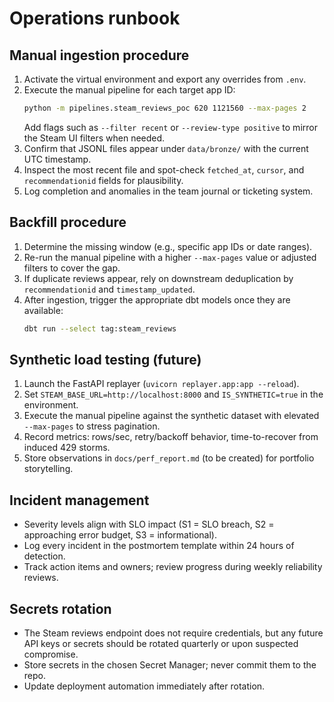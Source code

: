 # Operations runbook

## Manual ingestion procedure

1. Activate the virtual environment and export any overrides from `.env`.
2. Execute the manual pipeline for each target app ID:
   ```bash
   python -m pipelines.steam_reviews_poc 620 1121560 --max-pages 2
   ```
   Add flags such as `--filter recent` or `--review-type positive` to mirror
   the Steam UI filters when needed.
3. Confirm that JSONL files appear under `data/bronze/` with the current UTC
   timestamp.
4. Inspect the most recent file and spot-check `fetched_at`, `cursor`, and
   `recommendationid` fields for plausibility.
5. Log completion and anomalies in the team journal or ticketing system.

## Backfill procedure

1. Determine the missing window (e.g., specific app IDs or date ranges).
2. Re-run the manual pipeline with a higher `--max-pages` value or adjusted
   filters to cover the gap.
3. If duplicate reviews appear, rely on downstream deduplication by
   `recommendationid` and `timestamp_updated`.
4. After ingestion, trigger the appropriate dbt models once they are available:
   ```bash
   dbt run --select tag:steam_reviews
   ```

## Synthetic load testing (future)

1. Launch the FastAPI replayer (`uvicorn replayer.app:app --reload`).
2. Set `STEAM_BASE_URL=http://localhost:8000` and `IS_SYNTHETIC=true` in the
   environment.
3. Execute the manual pipeline against the synthetic dataset with elevated
   `--max-pages` to stress pagination.
4. Record metrics: rows/sec, retry/backoff behavior, time-to-recover from
   induced 429 storms.
5. Store observations in `docs/perf_report.md` (to be created) for portfolio
   storytelling.

## Incident management

* Severity levels align with SLO impact (S1 = SLO breach, S2 = approaching error
  budget, S3 = informational).
* Log every incident in the postmortem template within 24 hours of detection.
* Track action items and owners; review progress during weekly reliability
  reviews.

## Secrets rotation

* The Steam reviews endpoint does not require credentials, but any future API
  keys or secrets should be rotated quarterly or upon suspected compromise.
* Store secrets in the chosen Secret Manager; never commit them to the repo.
* Update deployment automation immediately after rotation.
